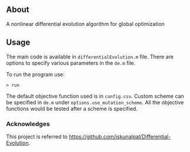 ## About
A nonlinear differential evolution algorithm for global optimization

## Usage
The main code is available in `differentialEvolution.m` file. There are options to specify various parameters in the `de.m` file. 

To run the program use:
```
> run
```
The default objective function used is in `config.csv`. Custom scheme can be specified in `de.m` under `options.use_mutation_scheme`. All the objective functions would be tested after a scheme is specified. 

### Acknowledges
This project is referred to https://github.com/iskunalpal/Differential-Evolution. 